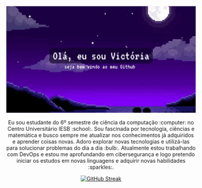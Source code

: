 
<div id="header" align="center">
  <img src="https://github.com/vicfior/vicfior/blob/f0d3adad0aa048a505a1b8cbbc2a8b3c1c5c9fb6/imagens/capa-gif.gif" width="540"/>
</div>
<p align="center">
Eu sou estudante do 6º semestre de ciência da computação :computer: no Centro Universitário IESB :school:. Sou fascinada por tecnologia, ciências e matemática e busco sempre me atualizar nos conhecimentos já adquiridos e aprender coisas novas. Adoro explorar novas tecnologias e utilizá-las para solucionar problemas do dia a dia :bulb:. Atualmente estou trabalhando com DevOps e estou me aprofundando em cibersegurança e logo pretendo iniciar os estudos em novas linguagens e adquirir novas habilidades :sparkles:.</p> 
<p align="center">
<a href="https://git.io/streak-stats"><img src="https://github-readme-streak-stats.herokuapp.com?user=vicfior&theme=modern-lilac2&hide_border=true&locale=pt_BR" alt="GitHub Streak" /></a>
</p>
